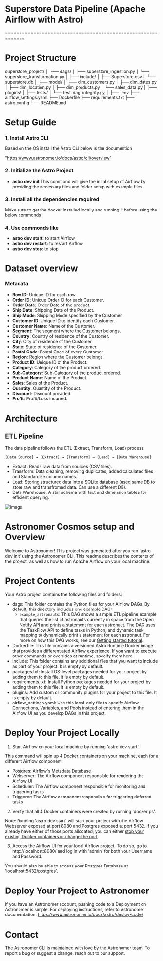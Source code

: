 # Superstore Data Pipeline (Apache Airflow with Astro)
=============================================================

# Project Structure

superstore_project/
│
├── dags/
│ ├── superstore_ingestion.py
│ └── superstore_transformation.py
│
├── include/
│ ├── Superstore.csv
│ └── superstore.db
│
├── model/
│ ├── dim_customers.py
│ ├── dim_dates.py
│ ├── dim_location.py
│ ├── dim_products.py
│ └── sales_data.py
│
├── plugins/
│
├── tests/
│ └── test_dag_integrity.py
│
├── .env
├── airflow_settings.yaml
├── Dockerfile
├── requirements.txt
├── astro.config
└── README.md        

# Setup Guide

### 1. Install Astro CLI 
Based on the OS install the Astro CLI below is the documention

"https://www.astronomer.io/docs/astro/cli/overview"

### 2. Initialize the Astro Project

- **astro dev init** 
This commond will give the inital setup of Airflow by providing the necessary files and folder setup with example files

### 3. Install all the dependencies required

Make  sure to get the docker installed locally and running it before using the below commonds

### 4. Use commonds like

- **astro dev start**:   to start Airflow
- **astro dev restart**:  to restart Airflow  
- **astro dev stop**:  to stop


# Dataset overview

### Metadata
- **Row ID**: Unique ID for each row.
- **Order ID**: Unique Order ID for each Customer.
- **Order Date**: Order Date of the product.
- **Ship Date**: Shipping Date of the Product.
- **Ship Mode**: Shipping Mode specified by the Customer.
- **Customer ID**: Unique ID to identify each Customer.
- **Customer Name**: Name of the Customer.
- **Segment**: The segment where the Customer belongs.
- **Country**: Country of residence of the Customer.
- **City**: City of residence of the Customer.
- **State**: State of residence of the Customer.
- **Postal Code**: Postal Code of every Customer.
- **Region**: Region where the Customer belongs.
- **Product ID**: Unique ID of the Product.
- **Category**: Category of the product ordered.
- **Sub-Category**: Sub-Category of the product ordered.
- **Product Name**: Name of the Product.
- **Sales**: Sales of the Product.
- **Quantity**: Quantity of the Product.
- **Discount**: Discount provided.
- **Profit**: Profit/Loss incurred.


# Architecture

## ETL Pipeline

The data pipeline follows the ETL (Extract, Transform, Load) process:

`[Data Source] → [Extract] → [Transform] → [Load] → [Data Warehouse]`

* Extract: Reads raw data from sources (CSV files).
* Transform: Data cleaning, removing duplicates, added calculated files and Standardize column names.
* Load: Storing structured data into a SQLite database (used same DB to store raw and transfromed data. Can use a different DB).
* Data Warehouse: A star schema with fact and dimension tables for efficient querying.

![image](https://github.com/user-attachments/assets/37db7b7d-edd7-4e71-bba6-75b8284b9462)



Astronomer Cosmos setup and Overview 
========

Welcome to Astronomer! This project was generated after you ran 'astro dev init' using the Astronomer CLI. This readme describes the contents of the project, as well as how to run Apache Airflow on your local machine.

Project Contents
================

Your Astro project contains the following files and folders:

- dags: This folder contains the Python files for your Airflow DAGs. By default, this directory includes one example DAG:
    - `example_astronauts`: This DAG shows a simple ETL pipeline example that queries the list of astronauts currently in space from the Open Notify API and prints a statement for each astronaut. The DAG uses the TaskFlow API to define tasks in Python, and dynamic task mapping to dynamically print a statement for each astronaut. For more on how this DAG works, see our [Getting started tutorial](https://www.astronomer.io/docs/learn/get-started-with-airflow).
- Dockerfile: This file contains a versioned Astro Runtime Docker image that provides a differentiated Airflow experience. If you want to execute other commands or overrides at runtime, specify them here.
- include: This folder contains any additional files that you want to include as part of your project. It is empty by default.
- packages.txt: Install OS-level packages needed for your project by adding them to this file. It is empty by default.
- requirements.txt: Install Python packages needed for your project by adding them to this file. It is empty by default.
- plugins: Add custom or community plugins for your project to this file. It is empty by default.
- airflow_settings.yaml: Use this local-only file to specify Airflow Connections, Variables, and Pools instead of entering them in the Airflow UI as you develop DAGs in this project.

Deploy Your Project Locally
===========================

1. Start Airflow on your local machine by running 'astro dev start'.

This command will spin up 4 Docker containers on your machine, each for a different Airflow component:

- Postgres: Airflow's Metadata Database
- Webserver: The Airflow component responsible for rendering the Airflow UI
- Scheduler: The Airflow component responsible for monitoring and triggering tasks
- Triggerer: The Airflow component responsible for triggering deferred tasks

2. Verify that all 4 Docker containers were created by running 'docker ps'.

Note: Running 'astro dev start' will start your project with the Airflow Webserver exposed at port 8080 and Postgres exposed at port 5432. If you already have either of those ports allocated, you can either [stop your existing Docker containers or change the port](https://www.astronomer.io/docs/astro/cli/troubleshoot-locally#ports-are-not-available-for-my-local-airflow-webserver).

3. Access the Airflow UI for your local Airflow project. To do so, go to http://localhost:8080/ and log in with 'admin' for both your Username and Password.

You should also be able to access your Postgres Database at 'localhost:5432/postgres'.

Deploy Your Project to Astronomer
=================================

If you have an Astronomer account, pushing code to a Deployment on Astronomer is simple. For deploying instructions, refer to Astronomer documentation: https://www.astronomer.io/docs/astro/deploy-code/

Contact
=======

The Astronomer CLI is maintained with love by the Astronomer team. To report a bug or suggest a change, reach out to our support.
